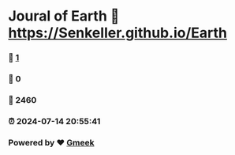 # Joural of Earth :link: https://Senkeller.github.io/Earth 
### :page_facing_up: [1](https://Senkeller.github.io/Earth/tag.html) 
### :speech_balloon: 0 
### :hibiscus: 2460 
### :alarm_clock: 2024-07-14 20:55:41 
### Powered by :heart: [Gmeek](https://github.com/Meekdai/Gmeek)
